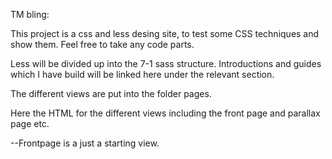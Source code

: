 TM bling:

This project is a css and less desing site, to test some CSS techniques and show them. Feel free to take any code parts. 

Less will be divided up into the 7-1 sass structure. 
Introductions and guides which I have build will be linked here under the relevant section. 


The different views are put into the folder pages.

Here the HTML for the different views including the front page and parallax page etc.

--Frontpage is a just a starting view. 

